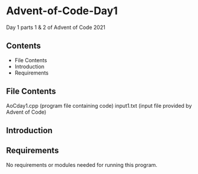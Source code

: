 # Advent-of-Code-Day1
Day 1 parts 1 &amp; 2 of Advent of Code 2021

Contents
---------------------
* File Contents
* Introduction
* Requirements

## File Contents

  AoCday1.cpp  (program file containing code)
  input1.txt (input file provided by Advent of Code)

## Introduction


## Requirements
No requirements or modules needed for running this program.

